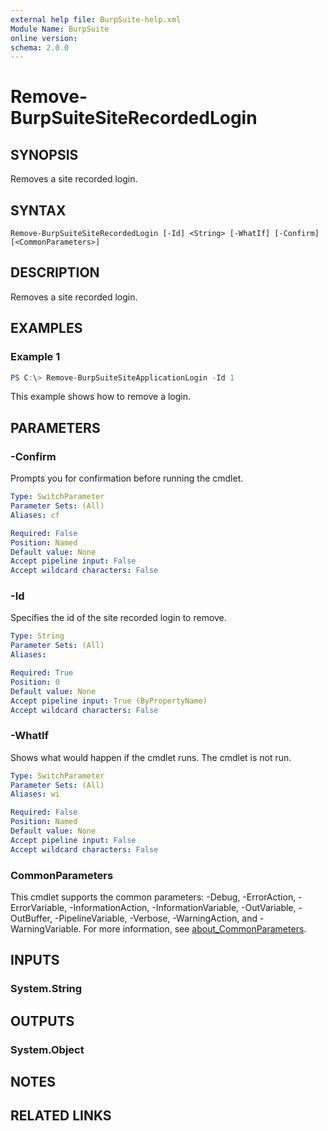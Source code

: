 ```yaml
---
external help file: BurpSuite-help.xml
Module Name: BurpSuite
online version:
schema: 2.0.0
---
```


# Remove-BurpSuiteSiteRecordedLogin

## SYNOPSIS
Removes a site recorded login.

## SYNTAX

```
Remove-BurpSuiteSiteRecordedLogin [-Id] <String> [-WhatIf] [-Confirm] [<CommonParameters>]
```

## DESCRIPTION
Removes a site recorded login.

## EXAMPLES

### Example 1
```powershell
PS C:\> Remove-BurpSuiteSiteApplicationLogin -Id 1
```

This example shows how to remove a login.

## PARAMETERS

### -Confirm
Prompts you for confirmation before running the cmdlet.

```yaml
Type: SwitchParameter
Parameter Sets: (All)
Aliases: cf

Required: False
Position: Named
Default value: None
Accept pipeline input: False
Accept wildcard characters: False
```

### -Id
Specifies the id of the site recorded login to remove.

```yaml
Type: String
Parameter Sets: (All)
Aliases:

Required: True
Position: 0
Default value: None
Accept pipeline input: True (ByPropertyName)
Accept wildcard characters: False
```

### -WhatIf
Shows what would happen if the cmdlet runs.
The cmdlet is not run.

```yaml
Type: SwitchParameter
Parameter Sets: (All)
Aliases: wi

Required: False
Position: Named
Default value: None
Accept pipeline input: False
Accept wildcard characters: False
```

### CommonParameters
This cmdlet supports the common parameters: -Debug, -ErrorAction, -ErrorVariable, -InformationAction, -InformationVariable, -OutVariable, -OutBuffer, -PipelineVariable, -Verbose, -WarningAction, and -WarningVariable. For more information, see [about_CommonParameters](http://go.microsoft.com/fwlink/?LinkID=113216).

## INPUTS

### System.String

## OUTPUTS

### System.Object
## NOTES

## RELATED LINKS
